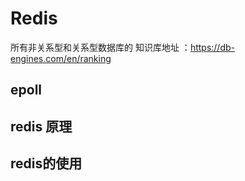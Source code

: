 # Redis

所有非关系型和关系型数据库的 知识库地址 ：https://db-engines.com/en/ranking

## epoll

## redis 原理

## redis的使用